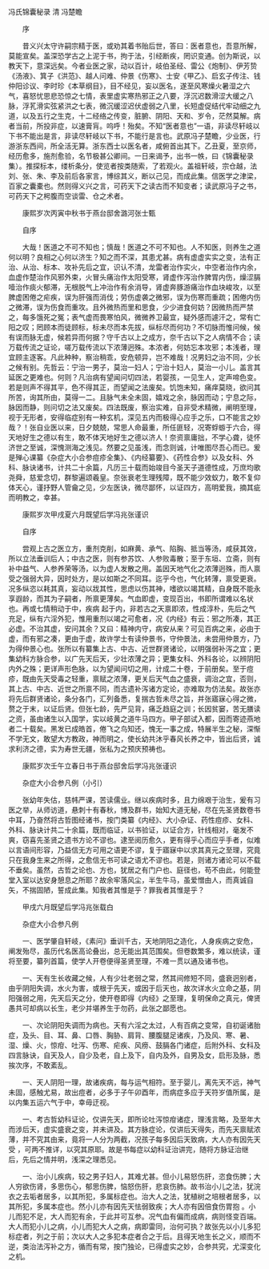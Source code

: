 <!-- { "loadSidebar": true } -->
冯氏锦囊秘录 清 冯楚瞻

　　序

　　昔义兴太守许嗣宗精于医，或劝其着书贻后世，答曰：医者意也，吾意所解，莫能宣矣。盖深恐学古之上泥于书，拘于法，引经断疾，罔识变通。创为斯说，以教天下，意深远矣。今者业医之家，动以百计，岐伯圣经、雷公《炮制》、伊芳贽《汤液》、箕子《洪范》、越人问难、仲景《伤寒》、士安《甲乙》、启玄子传注、钱仲阳诊议、李时珍《本草纲目》，目不经见，妄以医名，遂至风寒燥火暑湿之六气，喜怒忧思悲恐惊之七情，表里虚实寒热邪正之八要，浮沉迟数滑涩大缓之八脉，浮芤滑实弦紧洪之七表，微沉缓涩迟伏虚弱之八里，长短虚促结代牢动细之九道，以及五行之生克，十二经络之传变，脏腑、阴阳、天和、岁令，茫然莫解。病者当前，所投非症，以速膏肓。呜呼！殆矣。不知“医者意也”一语，非读尽轩岐以下书不能出是言，非读尽轩岐以下书，不能行是言也。武原冯子楚瞻，少业医，行游浙东西间，所全活无算。浙东西士以医名者，咸俯首出其下。乙丑夏，至京师，经历愈多，施剂愈验，名节极甚公卿间。一日来谒予，出书一帙，曰《锦囊秘录集）。推探标本，缕析条分，使览者按类随索，了若观火。盖祖轩岐，宗仓越，法刘、张、朱、李及前后各家言，博综其义，断以己见，而成此集。信医学之津梁，百家之囊橐也。然则得义兴之言，可药天下之读古而不知变者；读武原冯子之书，可药天下之枵腹而空谈雷、仓之术者。

　　康熙岁次丙寅中秋书于燕台邸舍潞河张士甄

　　自序

　　大哉！医道之不可不知也；慎哉！医道之不可不知也。人不知医，则养生之道何以明？良相之心何以济生？知之而不深，其患尤甚。病有虚虚实实之变，法有正治、从治、标本、攻补先后之宜，识认不清，龙雷者治作实火，中空者治作内余，血虚作楚治作风邪外束，火冒头痛治作太阳受寒，肾虚作泻治作脾胃内伤，燥涩膈噎治作痰火郁滞，无根脱气上冲治作有余消导，肾虚奔豚游痛治作血块峻攻，以至脾虚困倦之疟疾，误为肝强而消伐；劳伤虚袭之微邪，误为伤寒而重疏；困倦内伤之微滞，误为伤食而重攻。且外微热而里和思食，少少进食何妨？因微热而严禁之，每多饿死之冤；表气虚而畏寒怕风，微微养卫最宜，疑外感而遽汗之，常有亡阳之叹；罔顾本而徒顾标，标未尽而本先拔，纵标尽而何功？不切脉而惟问候，候有误而脉无虚，候若异而何据？守千古以上之成方，奈千古以下之人病情不合；读万载传流之证论，嗟万载传流以下浓薄迥殊。本浓者，何妨忘本攻邪；本浅者，理宜顾主逐客。凡此种种，察治稍乖，安危顿异，岂不难哉！况男妇之治不同，少长之候有别。先哲云：宁治一男子，莫治一妇人；宁治十妇人，莫治一小儿。盖言其延医之更难也。何则？凡治病有望闻问切四法，若婴孩，一见生人，定声啼色变。若是则声不得其平，色不得其正，而望闻之法废矣。饥饱未知，痛痒莫晓，欲问其所苦，询其所由，莫得一二。且脉气未全未固，嬉戏之余，脉因而动；宁息之际，脉因而静，则问切之法又废矣。四法既废，察治实难，自非受术精微，阐明至理，视于无形者，安得临症别有一种玄机，深见五内而极得心应手之乐，口不能言之妙哉？！张自业医以来，日夕兢兢，常思人命最重，所任匪轻，况寄蜉蝣于六合，得天地好生之德以有生，敢不体天地好生之德以济人！奈资禀庸拙，不学心聋，徒怀济世之至诚，深愧测海之浅见。然要之见虽浅，而念则诚，计唯图尽吾心而已。爰是殚心课纂《杂症大小合参痘疹全集》、《内经纂要》、《药性合参》以及女科、外科、脉诀诸书，计共二十余篇，凡历三十载而始竣目今圣天子道德性成，万庶均歌尧舜，慈爱念切，群黎遍颂羲皇。奈张衰老生理残障，既不能少效蚁力，敢不复仰体天心，谨抒野人管龠之见，少左医诀，微尽鄙怀，以证四方，高明爱我，摘其疵而明教之，幸甚。

　　康熙岁次甲戌夏六月既望后学冯兆张谨识

　　自序

　　尝观上古之医立方，重剂克削，如麻黄、承气、陷胸、抵当等汤，咸获其效，所以立法垂训后人；中古之医，则有参苏饮、人参败毒散；至于东垣、立斋，则有补中益气、人参养荣等汤，以为虚人发散之用。盖因天地气化之浓薄迥殊，而人禀受之强弱大异，因时处方，是以如斯之不同耳。迄乎今也，气化转薄，禀受更衰。况多纵恣以耗其真，妄动以戕其性，思虑以伤其神，嗜欲以竭其精，自身既不能永享遐龄，而其为子嗣者，所禀更薄矣。气血即虚，变现百出，书即所谓难以名状也。再或七情稍动于中，疾病 起于内，非若古之天禀即浓，性成淳朴，先后之气充足，纵有六淫外犯，惟用重剂以竭之可愈者，况《内经》有云：邪之所凑，其正必虚。不治其虚，安问其余？又曰：精神内守，病安从来？可见百病之来，必由于虚，而有邪之凑，更由于虚，故许学士有读仲景书，守仲景法，未尝用仲景方，乃为得仲景心也。张所以有纂集上古、中古、近世群贤诸论，以明强弱补泻之宜；更集幼科方脉合参，以广先天后天，少壮浓薄之异；更集女科、外科各论，以辨阴阳内外之殊；更详声形色脉，以为望闻问切之用，计成二十卷，于前册矣。至于痘疹，既由先天受毒之轻重，禀赋之浓薄，更关后天气血之盛衰，调治之宜，否则，其上古、中古、近世之所禀不同，而古遗补泻诸方定论，亦难取为仿法矣。故张亦将先后群贤诸论，条分各门，汇列备悉，复揣古哲未尽之旨，并张寤寐心得之微，赘之于末，以证后贤。但张七龄，先严见背，痛乏趋庭之训；长因贫窭，苦无膳读之资，虽由诸生以入国学，实以岐黄之道牛马四方。甲子部试入都，因而寄迹燕地者二十载矣。黑发已成皓首，倦飞之鸟知还，愧无一事之成，特展半生之秘，深惭不学无文，敢望大方教政，神而明之，使长幼共沐乎春风长养之中，皆出后贤，诚求利济之德，实为寿世无疆，张私为之预庆预祷也。

　　康熙岁次壬午立春日书于燕台邸舍后学冯兆张谨识

　　杂症大小合参凡例（小引）

　　张幼年失估，慈帏严课，苦读儒业。继以疾病时多，且力绵艰于治生，爰有习医之举，从师访道，悬刺十有春秋，博及群书，始知大道无秘，尽在先圣贤数卷书中耳，乃奋然将古哲图经诸书，按门类纂《内经》、大小杂证、药性痘疹、女科、外科、脉诀计共二十余篇，既而临证，以书验证，以证合方，针线相对，毫发不爽，窃喜先圣贤之遗书方论不谬也。逮至阅历愈久，更有得乎心而应乎手者，似难以言语间形容，乃益信无方可用之语更不谬，复于寤寐中以求其真元之至理，究竟只在我身生来之所得，之愈信无书可读之语尤不谬也。若是，则诸方诸论可以不载不垂矣。虽然，古哲之论也、方也，犹居之有门户也、庭径也，苟不由此，何能登堂入室以达安身憩息之所耶？故余牢落风尘，半生牛马，虽爱憎由人，而真诚自矢，不揣固陋，誓成此集。知我者其惟是乎？罪我者其惟是乎？

　　甲戌六月既望后学冯兆张载白

　　杂症大小合参凡例

　　一、医学肇自轩岐，《素问》垂训千古，天地阴阳之造化，人身疾病之安危，阐发殆尽，虽历代名医高论叠出，总无能出其范围矣。但卷数繁多，难以统读，谨将至要，纂列首篇，使学人开卷便得圣贤至理，不难一贯以通及诸书也。

　　一、天有生长收藏之候，人有少壮老弱之常，然其间修短不同，盛衰迥别者，由乎阴阳失调，水火为害，或根于先天，或因于后天也，故次详水火立命之基，阴阳强弱之用，先天后天之分，使开卷即得《内经》之至理，复明保命之真元，俾贤愚共可却病以长生，老少并堪养生于勿药，此张之鄙愿也。

　　一、次论阴阳失调而为病也。天有六淫之太过，人有百病之变常，自初诞诸胎症，及头、目、耳、鼻、口唇、胸胁、肩背、腰腹腿足诸疾，乃及风、寒、暑、湿、燥、火，惊疳、吐泻、伤寒、疟疾、风痨、鼓膈各门诸症，后附外科、女科及四言脉诀，自天及人，自少及老，自上及下，自内及外，自男及女，启形及脉，悉挨次序，不敢紊乱。

　　一、天人阴阳一理，故诸疾病，每与运气相符。至于婴儿，离先天不远，神气未固，感触尤易，故出痘者，必多于子午卯酉年，而病症多应于天符岁值所属，是以内集五运六气于中，幸毋迂视。

　　一、考古哲幼科证论，仅讲先天，即所论吐泻惊疳诸症，理浅言略，及至年大而涉后天，虚实盛衰之变，并未讲及。其方脉症论，仅讲后天得失，而先天禀赋浓薄，并不究其由来，竟将一人分为两截，况孩子每多因后天致病，大人亦有因先天受 ，可两不推详，以究其原耶。故是书每症以幼科证治讲完，随将方脉证治继后，先后之情并明，浅深之理悉见。

　　一、治小儿疾病，较之男子妇人，其难尤甚。但小儿易怒伤肝，恣食伤脾；大人穷欲伤肾，多思伤心，郁思伤脾，恼怒伤肝，悲哀伤肺。故书治小儿之法，犹浣衣之去垢者居多，以其所犯，多属标症也。治大人之法，犹植树之培根者居多，以其所犯，多属本症也。然小儿亦有因先天怯弱致疾；大人亦有因倍食伤胃抱 。小儿而犯不足，大人而犯有余，于此并可互参。况气血有偏而成病，病则怪变百端。大人而犯小儿之病，小儿而犯大人之病，病即雷同，治何可执？故张先以小儿多犯标症者，列之于前；次以大人之多犯本症者合之于后。且得天地生长之义，顺而不逆，类治法泻补之方，循而有常，按门独论，已得虚实之妙，合参共究，尤深变化之机。

